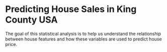 # Predicting House Sales in King County USA
The goal of this statistical analysis is to help us understand the relationship between house features and how these variables are used to predict house price.
